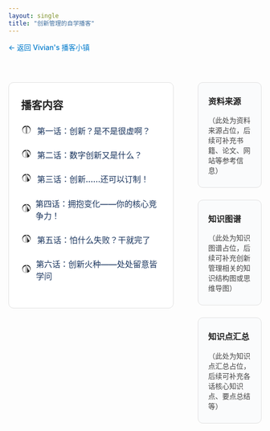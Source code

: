 ```yaml
---
layout: single
title: "创新管理的自学播客"
---
```


<div style="margin-bottom: 2em;">
  <a href="/podcasts/" style="color: #007acc; text-decoration: none; font-weight: 500;">← 返回 Vivian's 播客小镇</a>
</div>

<div style="display: flex; flex-direction: row; width: 100%; min-height: 500px; box-sizing: border-box;">
  <!-- 左侧目录（黑白灰色块包裹） -->
  <div style="width: 70%; min-width: 260px; padding: 32px 24px 32px 0; box-sizing: border-box; display: flex; flex-direction: column; justify-content: flex-start;">
    <div style="background: #fff; border: 1px solid #e0e0e0; border-radius: 10px; padding: 28px 24px;">
      <h2 style="margin-top:0; margin-bottom: 1.2em; color: #222;">播客内容</h2>
      <ul style="list-style: none; padding: 0; font-size: 1.15em; margin: 0;">
        <li style="margin-bottom: 1.5em; display: flex; align-items: center;">
          <span style="display:inline-block; width: 1.5em; height: 1.5em; margin-right: 0.5em; vertical-align: middle;">
            <svg viewBox="0 0 24 24" fill="#222" width="1.3em" height="1.3em" style="display:block;"><path d="M12 3v18c-4.97 0-9-4.03-9-9s4.03-9 9-9zm1 0c4.97 0 9 4.03 9 9s-4.03 9-9 9V3zm-1 2.18C7.16 5.7 4 9.13 4 13c0 3.87 3.16 7.3 7 7.82V5.18zm2 0v15.64c3.84-.52 7-3.95 7-7.82 0-3.87-3.16-7.3-7-7.82z"></path></svg>
          </span>
          <a href="/podcasts/innovation_ep1" class="podcast-link">第一话：创新？是不是很虚啊？</a>
        </li>
        <li style="margin-bottom: 1.5em; display: flex; align-items: center;">
          <span style="display:inline-block; width: 1.5em; height: 1.5em; margin-right: 0.5em; vertical-align: middle;">
            <svg viewBox="0 0 24 24" fill="#222" width="1.3em" height="1.3em" style="display:block;"><path d="M12 3v18c-4.97 0-9-4.03-9-9s4.03-9 9-9zm1 0c4.97 0 9 4.03 9 9s-4.03 9-9-9V3zm-1 2.18C7.16 5.7 4 9.13 4 13c0 3.87 3.16 7.3 7 7.82V5.18zm2 0v15.64c3.84-.52 7-3.95 7-7.82 0-3.87-3.16-7.3-7-7.82z"></path></svg>
          </span>
          <a href="/podcasts/innovation_ep2" class="podcast-link">第二话：数字创新又是什么？</a>
        </li>
        <li style="margin-bottom: 1.5em; display: flex; align-items: center;">
          <span style="display:inline-block; width: 1.5em; height: 1.5em; margin-right: 0.5em; vertical-align: middle;">
            <svg viewBox="0 0 24 24" fill="#222" width="1.3em" height="1.3em" style="display:block;"><path d="M12 3v18c-4.97 0-9-4.03-9-9s4.03-9 9-9zm1 0c4.97 0 9 4.03 9 9s-4.03 9-9-9V3zm-1 2.18C7.16 5.7 4 9.13 4 13c0 3.87 3.16 7.3 7 7.82V5.18zm2 0v15.64c3.84-.52 7-3.95 7-7.82 0-3.87-3.16-7.3-7-7.82z"></path></svg>
          </span>
          <a href="/podcasts/innovation_ep3" class="podcast-link">第三话：创新……还可以订制！</a>
        </li>
        <li style="margin-bottom: 1.5em; display: flex; align-items: center;">
          <span style="display:inline-block; width: 1.5em; height: 1.5em; margin-right: 0.5em; vertical-align: middle;">
            <svg viewBox="0 0 24 24" fill="#222" width="1.3em" height="1.3em" style="display:block;"><path d="M12 3v18c-4.97 0-9-4.03-9-9s4.03-9 9-9zm1 0c4.97 0 9 4.03 9 9s-4.03 9-9-9V3zm-1 2.18C7.16 5.7 4 9.13 4 13c0 3.87 3.16 7.3 7 7.82V5.18zm2 0v15.64c3.84-.52 7-3.95 7-7.82 0-3.87-3.16-7.3-7-7.82z"></path></svg>
          </span>
          <a href="/podcasts/innovation_ep4" class="podcast-link">第四话：拥抱变化——你的核心竞争力！</a>
        </li>
        <li style="margin-bottom: 1.5em; display: flex; align-items: center;">
          <span style="display:inline-block; width: 1.5em; height: 1.5em; margin-right: 0.5em; vertical-align: middle;">
            <svg viewBox="0 0 24 24" fill="#222" width="1.3em" height="1.3em" style="display:block;"><path d="M12 3v18c-4.97 0-9-4.03-9-9s4.03-9 9-9zm1 0c4.97 0 9 4.03 9 9s-4.03 9-9-9V3zm-1 2.18C7.16 5.7 4 9.13 4 13c0 3.87 3.16 7.3 7 7.82V5.18zm2 0v15.64c3.84-.52 7-3.95 7-7.82 0-3.87-3.16-7.3-7-7.82z"></path></svg>
          </span>
          <a href="/podcasts/innovation_ep5" class="podcast-link">第五话：怕什么失败？干就完了</a>
        </li>
        <li style="margin-bottom: 1.5em; display: flex; align-items: center;">
          <span style="display:inline-block; width: 1.5em; height: 1.5em; margin-right: 0.5em; vertical-align: middle;">
            <svg viewBox="0 0 24 24" fill="#222" width="1.3em" height="1.3em" style="display:block;"><path d="M12 3v18c-4.97 0-9-4.03-9-9s4.03-9 9-9zm1 0c4.97 0 9 4.03 9 9s-4.03 9-9-9V3zm-1 2.18C7.16 5.7 4 9.13 4 13c0 3.87 3.16 7.3 7 7.82V5.18zm2 0v15.64c3.84-.52 7-3.95 7-7.82 0-3.87-3.16-7.3-7-7.82z"></path></svg>
          </span>
          <a href="/podcasts/innovation_ep6" class="podcast-link">第六话：创新火种——处处留意皆学问</a>
        </li>
      </ul>
    </div>
  </div>
  <!-- 右侧三色块区块 -->
  <div style="width: 30%; display: flex; flex-direction: column; gap: 24px; padding: 32px 0 32px 24px; box-sizing: border-box;">
    <div style="background: #fafbfc; border: 1px solid #e0e0e0; border-radius: 10px; padding: 24px 20px;">
      <h3 style="margin-top:0; color: #222;">资料来源</h3>
      <div style="color: #444;">（此处为资料来源占位，后续可补充书籍、论文、网站等参考信息）</div>
    </div>
    <div style="background: #fafbfc; border: 1px solid #e0e0e0; border-radius: 10px; padding: 24px 20px;">
      <h3 style="margin-top:0; color: #222;">知识图谱</h3>
      <div style="color: #444;">（此处为知识图谱占位，后续可补充创新管理相关的知识结构图或思维导图）</div>
    </div>
    <div style="background: #fafbfc; border: 1px solid #e0e0e0; border-radius: 10px; padding: 24px 20px;">
      <h3 style="margin-top:0; color: #222;">知识点汇总</h3>
      <div style="color: #444;">（此处为知识点汇总占位，后续可补充各话核心知识点、要点总结等）</div>
    </div>
  </div>
</div>

<style>
.podcast-link {
  color: #1a355e;
  text-decoration: none;
  font-weight: 500;
  transition: color 0.2s, text-decoration 0.2s;
}
.podcast-link:hover {
  color: #0d2340;
  text-decoration: underline;
}
</style>


